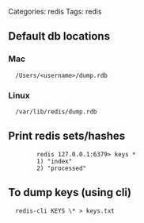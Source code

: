 Categories: redis
Tags: redis

## Default db locations

### Mac

      /Users/<username>/dump.rdb

### Linux

      /var/lib/redis/dump.rdb

## Print redis sets/hashes

			redis 127.0.0.1:6379> keys *
			1) "index"
			2) "processed"

## To dump keys (using cli)

      redis-cli KEYS \* > keys.txt